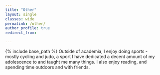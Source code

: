 ```yaml
---
title: "Other"
layout: single
classes: wide
permalink: /other/
author_profile: true
redirect_from:

---
```


{% include base_path %}
Outside of academia, I enjoy doing sports - mostly cycling and judo, a sport I have dedicated a decent amount of my adolescence to and taught me many things. I also enjoy reading, and spending time outdoors and with friends.
